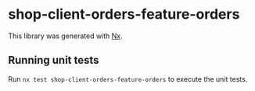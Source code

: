 # shop-client-orders-feature-orders

This library was generated with [Nx](https://nx.dev).

## Running unit tests

Run `nx test shop-client-orders-feature-orders` to execute the unit tests.
